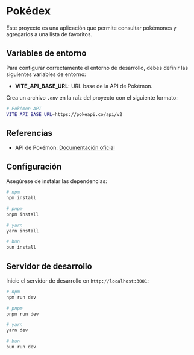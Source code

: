 # Pokédex

Este proyecto es una aplicación que permite consultar pokémones y agregarlos a una lista de favoritos.

## Variables de entorno

Para configurar correctamente el entorno de desarrollo, debes definir las siguientes variables de entorno:

- **VITE_API_BASE_URL**: URL base de la API de Pokémon.

Crea un archivo `.env` en la raíz del proyecto con el siguiente formato:

```bash
# Pokémon API
VITE_API_BASE_URL=https://pokeapi.co/api/v2
```

## Referencias

- API de Pokémon: [Documentación oficial](https://pokeapi.co/)

## Configuración

Asegúrese de instalar las dependencias:

```bash
# npm
npm install

# pnpm
pnpm install

# yarn
yarn install

# bun
bun install
```

## Servidor de desarrollo

Inicie el servidor de desarrollo en `http://localhost:3001`:

```bash
# npm
npm run dev

# pnpm
pnpm run dev

# yarn
yarn dev

# bun
bun run dev
```
